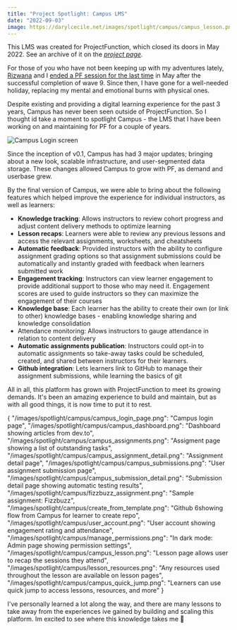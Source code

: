 ```yaml
---
title: "Project Spotlight: Campus LMS"
date: "2022-09-03"
image: https://darylcecile.net/images/spotlight/campus/campus_lesson.png
---
```


<InfoBox type="info">
    This LMS was created for ProjectFunction, which closed its doors in May 2022. See an archive of it on the <i><a href="/projects#ProjectFunction">project page</a></i>.
</InfoBox>

For those of you who have not been keeping up with my adventures lately, [Rizwana](https://twitter.com/rizbizkits) and I [ended a PF session for the last time](https://web.archive.org/web/20220711151132/https%3A%2F%2Fprojectfunction.io%2Fnotes%2Fthis-isnt-farewell) in May after the successful completion of wave 9. Since then, I have gone for a well-needed holiday, replacing my mental and emotional burns with physical ones. 

Despite existing and providing a digital learning experience for the past 3 years, Campus has never been seen outside of ProjectFunction. So I thought id take a moment to spotlight Campus - the LMS that I have been working on and maintaining for PF for a couple of years. 

![Campus Login screen](/images/spotlight/campus/campus_login_page.png)

Since the inception of v0.1, Campus has had 3 major updates; bringing about a new look, scalable infrastructure, and user-segmented data storage. These changes allowed Campus to grow with PF, as demand and userbase grew.

By the final version of Campus, we were able to bring about the following features which helped improve the experience for individual instructors, as well as learners:
    
- **Knowledge tracking**: Allows instructors to review cohort progress and adjust content delivery methods to optimize learning
- **Lesson recaps**: Learners were able to review any previous lessons and access the relevant assignments, worksheets, and cheatsheets
- **Automatic feedback**: Provided instructors with the ability to configure assignment grading options so that assignment submissions could be automatically and instantly graded with feedback when learners submitted work
- **Engagement tracking**: Instructors can view learner engagement to provide additional support to those who may need it. Engagement scores are used to guide instructors so they can maximize the engagement of their courses
- **Knowledge base**: Each learner has the ability to create their own (or link to other) knowledge bases - enabling knowledge sharing and knowledge consolidation
- Attendance monitoring: Allows instructors to gauge attendance in relation to content delivery
- **Automatic assignments publication**: Instructors could opt-in to automatic assignments so take-away tasks could be scheduled, created, and shared between instructors for their learners.
- **Github integration**: Lets learners link to GitHub to manage their assignment submissions, while learning the basics of git
  
All in all, this platform has grown with ProjectFunction to meet its growing demands. It's been an amazing experience to build and maintain, but as with all good things, it is now time to put it to rest. 

<Gallery>
    { 
        "/images/spotlight/campus/campus_login_page.png": "Campus login page", 
        "/images/spotlight/campus/campus_dashboard.png": "Dashboard showing articles from dev.to", 
        "/images/spotlight/campus/campus_assignments.png": "Assigment page showing a list of outstanding tasks", 
        "/images/spotlight/campus/campus_assignment_detail.png": "Assignment detail page", 
        "/images/spotlight/campus/campus_submissions.png": "User assignment submission page", 
        "/images/spotlight/campus/campus_submission_detail.png": "Submission detail page showing automatic testing results", 
        "/images/spotlight/campus/fizzbuzz_assignment.png": "Sample assignment: Fizzbuzz", 
        "/images/spotlight/campus/create_from_template.png": "Github 6showing flow from Campus for learner to create repo", 
        "/images/spotlight/campus/user_account.png": "User account showing engagement rating and attendance", 
        "/images/spotlight/campus/manage_permissions.png": "In dark mode: Admin page showing permission settings",
        "/images/spotlight/campus/campus_lesson.png": "Lesson page allows user to recap the sessions they attend",
        "/images/spotlight/campus/lesson_resources.png": "Any resources used throughout the lesson are available on lesson pages",
        "/images/spotlight/campus/campus_quick_jump.png": "Learners can use quick jump to access lessons, resources, and more"
    }
</Gallery>

I've personally learned a lot along the way, and there are many lessons to take away from the experiences ive gained by building and scaling this platform. Im excited to see where this knowledge takes me 🚀